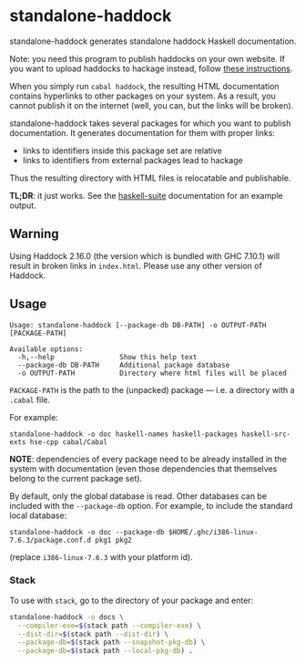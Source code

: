standalone-haddock
==================

standalone-haddock generates standalone haddock Haskell documentation.

Note: you need this program to publish haddocks on your own website. If you want
to upload haddocks to hackage instead, follow [these instructions][for-hackage].

[for-hackage]: http://fuuzetsu.co.uk/blog/posts/2014-01-06-Hackage-documentation-v2.html

When you simply run `cabal haddock`, the resulting HTML documentation contains
hyperlinks to other packages on your system. As a result, you cannot publish it
on the internet (well, you can, but the links will be broken).

standalone-haddock takes several packages for which you want to publish
documentation. It generates documentation for them with proper links:

* links to identifiers inside this package set are relative
* links to identifiers from external packages lead to hackage

Thus the resulting directory with HTML files is relocatable and publishable.

**TL;DR**: it just works. See the [haskell-suite][] documentation for an example
output.

[haskell-suite]: http://haskell-suite.github.io/docs

Warning
-------

Using Haddock 2.16.0 (the version which is bundled with GHC 7.10.1) will result
in broken links in `index.html`. Please use any other version of Haddock.

Usage
-----

    Usage: standalone-haddock [--package-db DB-PATH] -o OUTPUT-PATH [PACKAGE-PATH]

    Available options:
      -h,--help                Show this help text
      --package-db DB-PATH     Additional package database
      -o OUTPUT-PATH           Directory where html files will be placed

`PACKAGE-PATH` is the path to the (unpacked) package — i.e. a directory with a
`.cabal` file.

For example:

    standalone-haddock -o doc haskell-names haskell-packages haskell-src-exts hse-cpp cabal/Cabal

**NOTE**: dependencies of every package need to be already installed in the
system with documentation (even those dependencies that themselves belong to the
current package set).

By default, only the global database is read. Other databases can be included
with the `--package-db` option. For example, to include the standard local
database:

    standalone-haddock -o doc --package-db $HOME/.ghc/i386-linux-7.6.3/package.conf.d pkg1 pkg2

(replace `i386-linux-7.6.3` with your platform id).

### Stack

To use with `stack`, go to the directory of your package and enter:

```sh
standalone-haddock -o docs \
  --compiler-exe=$(stack path --compiler-exe) \
  --dist-dir=$(stack path --dist-dir) \
  --package-db=$(stack path --snapshot-pkg-db) \
  --package-db=$(stack path --local-pkg-db) .
```
